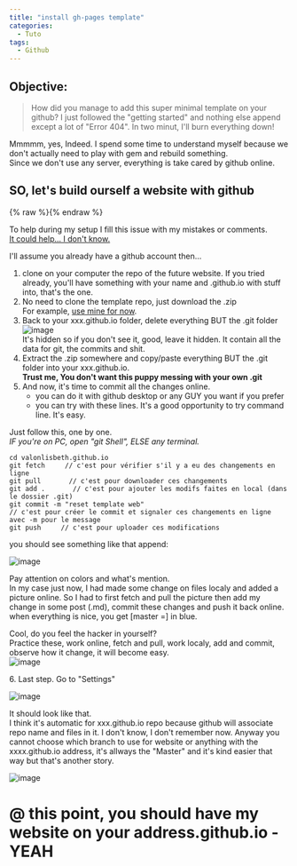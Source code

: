 ```yaml
---
title: "install gh-pages template"
categories:
  - Tuto
tags:
  - Github
---
```


## Objective:
>How did you manage to add this super minimal template on your github? I just followed the "getting started" and nothing else append except a lot of "Error 404". In two minut, I'll burn everything down!

Mmmmm, yes, Indeed. I spend some time to understand myself because we don't actually need to play with gem and rebuild something.  
Since we don't use any server, everything is take cared by github online.

## SO, let's build ourself a website with github

{% raw %}<img src="https://user-images.githubusercontent.com/12049360/32783449-14fa6384-c94c-11e7-96bc-2ed08f71e164.png
" alt="">{% endraw %}

To help during my setup I fill this issue with my mistakes or comments.  
[It could help... I don't know.](https://github.com/nicolasdb/nicolasdb.github.io/issues/10)

I'll assume you already have a github account then...

1. clone on your computer the repo of the future website. If you tried already, you'll have something with your name and .github.io with stuff into, that's the one.  
2. No need to clone the template repo, just download the .zip  
For example, [use mine for now](https://github.com/nicolasdb/nicolasdb.github.io/archive/master.zip).
3. Back to your xxx.github.io folder, delete everything BUT the .git folder   
![image](https://user-images.githubusercontent.com/12049360/32784466-34f65b72-c94f-11e7-80f7-aca55ab5a470.png)  
It's hidden so if you don't see it, good, leave it hidden. It contain all the data for git, the commits and shit.
4. Extract the .zip somewhere and copy/paste everything BUT the .git folder into your xxx.github.io.   
**Trust me, You don't want this puppy messing with your own .git**
5. And now, it's time to commit all the changes online.  
   - you can do it with github desktop or any GUY you want if you prefer
   - you can try with these lines. It's a good opportunity to try command line. It's easy.

Just follow this, one by one.  
*IF you're on PC, open "git Shell", 
ELSE any terminal.*
   ```
   cd valonlisbeth.github.io
   git fetch     // c'est pour vérifier s'il y a eu des changements en ligne
   git pull       // c'est pour downloader ces changements
   git add .       // c'est pour ajouter les modifs faites en local (dans le dossier .git)
   git commit -m "reset template web"      
   // c'est pour créer le commit et signaler ces changements en ligne avec -m pour le message
   git push     // c'est pour uploader ces modifications
   ```
you should see something like that append:  

![image](https://user-images.githubusercontent.com/12049360/32782949-6412477c-c94a-11e7-88a7-fad69c46857a.png)

Pay attention on colors and what's mention.  
In my case just now, I had made some change on files localy and added a picture online. So I had to first fetch and pull the picture then add my change in some post (.md), commit these changes and push it back online.  
when everything is nice, you get [master =] in blue.  

Cool, do you feel the hacker in yourself?  
Practice these, work online, fetch and pull, work localy, add and commit, observe how it change, it will become easy.   
![image](https://user-images.githubusercontent.com/12049360/32783034-a8486304-c94a-11e7-8fe7-4d97c80aa961.png)

  6\. Last step. Go to "Settings"  

![image](https://user-images.githubusercontent.com/12049360/32785731-85ed06ae-c952-11e7-931e-57343b5108ba.png)

It should look like that.  
I think it's automatic for xxx.github.io repo because github will associate repo name and files in it. I don't know, I don't remember now. Anyway you cannot choose which branch to use for website or anything with the xxxx.github.io address, it's allways the "Master" and it's kind easier that way but that's another story.  

![image](https://user-images.githubusercontent.com/12049360/32785828-bd310912-c952-11e7-8d8a-430a28d1d3de.png)

# @ this point, you should have my website on your address.github.io - YEAH
